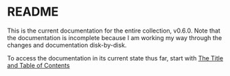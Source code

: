 # README

This is the current documentation for the entire collection, v0.6.0. Note that the documentation is incomplete because I am working my way through the changes and documentation disk-by-disk.

To access the documentation in its current state thus far, start with [The Title and Table of Contents](0.0-Title-to-TOC.md)
